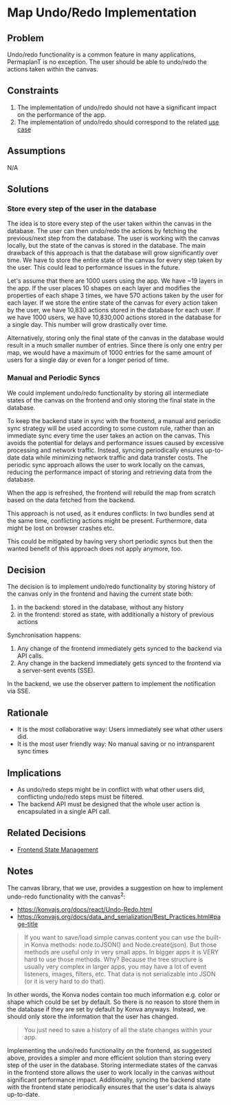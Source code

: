 # Map Undo/Redo Implementation

## Problem

Undo/redo functionality is a common feature in many applications, PermaplanT is no exception.
The user should be able to undo/redo the actions taken within the canvas.

## Constraints

1. The implementation of undo/redo should not have a significant impact on the performance of the app.
2. The implementation of undo/redo should correspond to the related [use case](/doc/usecases/map_undo_redo.md)

## Assumptions

N/A

## Solutions

### Store every step of the user in the database

The idea is to store every step of the user taken within the canvas in the database.
The user can then undo/redo the actions by fetching the previous/next step from the database.
The user is working with the canvas locally, but the state of the canvas is stored in the database.
The main drawback of this approach is that the database will grow significantly over time.
We have to store the entire state of the canvas for every step taken by the user.
This could lead to performance issues in the future.

Let's assume that there are 1000 users using the app.
We have ~19 layers in the app.
If the user places 10 shapes on each layer and modifies the properties of each shape 3 times, we have 570 actions taken by the user for each layer.
If we store the entire state of the canvas for every action taken by the user, we have 10,830 actions stored in the database for each user.
If we have 1000 users, we have 10,830,000 actions stored in the database for a single day. This number will grow drastically over time.

Alternatively, storing only the final state of the canvas in the database would result in a much smaller number of entries.
Since there is only one entry per map, we would have a maximum of 1000 entries for the same amount of users for a single day or even for a longer period of time.

### Manual and Periodic Syncs

We could implement undo/redo functionality by storing all intermediate states of the canvas on the frontend and only storing the final state in the database.

To keep the backend state in sync with the frontend, a manual and periodic sync strategy will be used according to some custom rule, rather than an immediate sync every time the user takes an action on the canvas.
This avoids the potential for delays and performance issues caused by excessive processing and network traffic.
Instead, syncing periodically ensures up-to-date data while minimizing network traffic and data transfer costs.
The periodic sync approach allows the user to work locally on the canvas, reducing the performance impact of storing and retrieving data from the database.

When the app is refreshed, the frontend will rebuild the map from scratch based on the data fetched from the backend.

This approach is not used, as it endures conflicts:
In two bundles send at the same time, conflicting actions might be present.
Furthermore, data might be lost on browser crashes etc.

This could be mitigated by having very short periodic syncs but then the wanted benefit of this approach does not apply anymore, too.

## Decision

The decision is to implement undo/redo functionality by storing history of the canvas only in the frontend and having the current state both:

1. in the backend:
   stored in the database, without any history
2. in the frontend:
   stored as state, with additionally a history of previous actions

Synchronisation happens:

1. Any change of the frontend immediately gets synced to the backend via API calls.
2. Any change in the backend immediately gets synced to the frontend via a server-sent events (SSE).

In the backend, we use the observer pattern to implement the notification via SSE.

## Rationale

- It is the most collaborative way: Users immediately see what other users did.
- It is the most user friendly way: No manual saving or no intransparent sync times

## Implications

- As undo/redo steps might be in conflict with what other users did, conflicting undo/redo steps must be filtered.
- The backend API must be designed that the whole user action is encapsulated in a single API call.

## Related Decisions

- [Frontend State Management](/doc/decisions/frontend_state_management.md)

## Notes

The canvas library, that we use, provides a suggestion on how to implement undo-redo functionality with the canvas<sup>2</sup>:

- https://konvajs.org/docs/react/Undo-Redo.html
- https://konvajs.org/docs/data_and_serialization/Best_Practices.html#page-title

> If you want to save/load simple canvas content you can use the built-in Konva methods: node.toJSON() and Node.create(json). But those methods are useful only in very small apps. In bigger apps it is VERY hard to use those methods. Why? Because the tree structure is usually very complex in larger apps, you may have a lot of event listeners, images, filters, etc. That data is not serializable into JSON (or it is very hard to do that).

In other words, the Konva nodes contain too much information e.g. color or shape which could be set by default.
So there is no reason to store them in the database if they are set by default by Konva anyways.
Instead, we should only store the information that the user has changed.

> You just need to save a history of all the state changes within your app.

Implementing the undo/redo functionality on the frontend, as suggested above, provides a simpler and more efficient solution than storing every step of the user in the database.
Storing intermediate states of the canvas in the frontend store allows the user to work locally in the canvas without significant performance impact.
Additionally, syncing the backend state with the frontend state periodically ensures that the user's data is always up-to-date.
